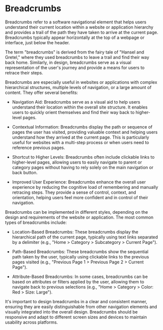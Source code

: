 # Breadcrumbs

Breadcrumbs refer to a software navigational element that helps users understand their current location within a website or application hierarchy and provides a trail of the path they have taken to arrive at the current page. Breadcrumbs typically appear horizontally at the top of a webpage or interface, just below the header.

The term "breadcrumbs" is derived from the fairy tale of "Hansel and Gretel," where they used breadcrumbs to leave a trail and find their way back home. Similarly, in design, breadcrumbs serve as a visual representation of the user's journey and provide a means for users to retrace their steps.

Breadcrumbs are especially useful in websites or applications with complex hierarchical structures, multiple levels of navigation, or a large amount of content. They offer several benefits:

* Navigation Aid: Breadcrumbs serve as a visual aid to help users understand their location within the overall site structure. It enables users to quickly orient themselves and find their way back to higher-level pages.

* Contextual Information: Breadcrumbs display the path or sequence of pages the user has visited, providing valuable context and helping users understand how they arrived at the current page. This is particularly useful for websites with a multi-step process or when users need to reference previous pages.

* Shortcut to Higher Levels: Breadcrumbs often include clickable links to higher-level pages, allowing users to easily navigate to parent or category pages without having to rely solely on the main navigation or back button.

* Improved User Experience: Breadcrumbs enhance the overall user experience by reducing the cognitive load of remembering and manually retracing steps. They provide a sense of control, context, and orientation, helping users feel more confident and in control of their navigation.

Breadcrumbs can be implemented in different styles, depending on the design and requirements of the website or application. The most common types of breadcrumbs include:

* Location-Based Breadcrumbs: These breadcrumbs display the hierarchical path of the current page, typically using text links separated by a delimiter (e.g., "Home > Category > Subcategory > Current Page").

* Path-Based Breadcrumbs: These breadcrumbs show the sequential path taken by the user, typically using clickable links to the previous pages visited (e.g., "Previous Page 1 > Previous Page 2 > Current Page").

* Attribute-Based Breadcrumbs: In some cases, breadcrumbs can be based on attributes or filters applied by the user, allowing them to navigate back to previous selections (e.g., "Home > Category > Color: Red > Size: Large").

It's important to design breadcrumbs in a clear and consistent manner, ensuring they are easily distinguishable from other navigation elements and visually integrated into the overall design. Breadcrumbs should be responsive and adapt to different screen sizes and devices to maintain usability across platforms.
